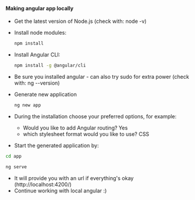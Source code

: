 #### Making angular app locally

- Get the latest version of Node.js (check with: node -v)

- Install node modules: 
  ```bash
  npm install
  ```

- Install Angular CLI:
  ```bash
  npm install -g @angular/cli
  ```

- Be sure you installed angular - can also try sudo for extra power (check with: ng --version)

- Generate new application
  ```bash
  ng new app
  ```

- During the installation choose your preferred options, for example:
  - Would you like to add Angular routing? Yes
  - which stylesheet format would you like to use? CSS
- Start the generated application by:

```bash
cd app
```

```bash
ng serve
```

- It will provide you with an url if everything's okay (http://localhost:4200/)
- Continue working with local angular :)